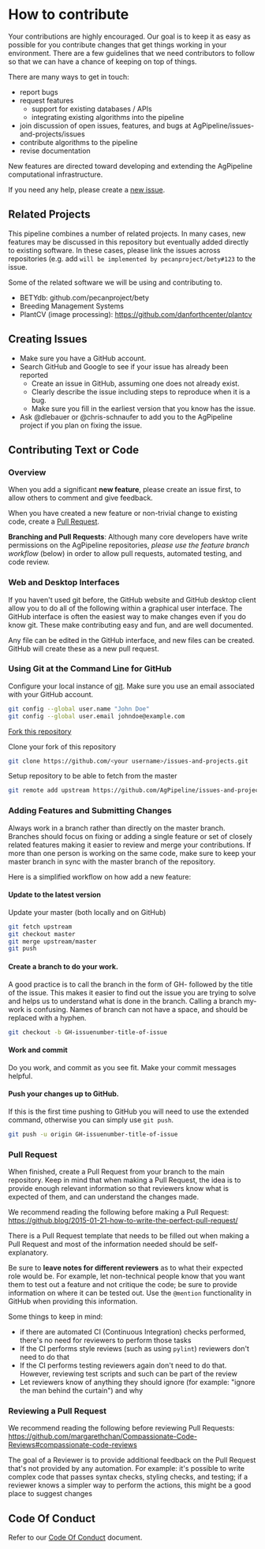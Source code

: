 # How to contribute

Your contributions are highly encouraged. 
Our goal is to keep it as easy as possible for you contribute changes that get things working in your environment. 
There are a few guidelines that we need contributors to follow so that we can have a chance of keeping on top of things.

There are many ways to get in touch:

* report bugs
* request features
  * support for existing databases / APIs
  * integrating existing algorithms into the pipeline
* join discussion of open issues, features, and bugs at AgPipeline/issues-and-projects/issues
* contribute algorithms to the pipeline
* revise documentation

New features are directed toward developing and extending the AgPipeline computational infrastructure. 

If you need any help, please create a [new issue](https://github.com/terraref/computing-pipeline/issues/new).

## Related Projects

This pipeline combines a number of related projects. 
In many cases, new features may be discussed in this repository but eventually added directly to existing software. 
In these cases, please link the issues across repositories (e.g. add `will be implemented by pecanproject/bety#123` to the issue.

Some of the related software we will be using and contributing to.

* BETYdb: github.com/pecanproject/bety
* Breeding Management Systems
* PlantCV (image processing): https://github.com/danforthcenter/plantcv

## Creating Issues

- Make sure you have a GitHub account.
- Search GitHub and Google to see if your issue has already been reported
    - Create an issue in GitHub, assuming one does not already exist.
	- Clearly describe the issue including steps to reproduce when it is a bug.
	- Make sure you fill in the earliest version that you know has the issue.
- Ask @dlebauer or @chris-schnaufer to add you to the AgPipeline project if you plan on fixing the issue.

## Contributing Text or Code

### Overview

When you add a significant **new feature**, please create an issue first, to allow others to comment and give feedback. 

When you have created a new feature or non-trivial change to existing code, create a [Pull Request](https://docs.github.com/en/github/collaborating-with-issues-and-pull-requests/about-pull-requests).

**Branching and Pull Requests**: Although many core developers have write permissions on the AgPipeline repositories, 
_please use the feature branch workflow_ (below) in order to allow pull requests, automated testing, and code review.


### Web and Desktop Interfaces

If you haven't used git before, the GitHub website and GitHub desktop client allow you to do all of the following within a graphical user interface. The GitHub interface is often the easiest way to make changes even if you do know git. These make contributing easy and fun, and are well documented.

Any file can be edited in the GitHub interface, and new files can be created. 
GitHub will create these as a new pull request.

### Using Git at the Command Line for GitHub

Configure your local instance of [git](https://git-scm.com/doc).
Make sure you use an email associated with your GitHub account.

```bash
git config --global user.name "John Doe"
git config --global user.email johndoe@example.com
```

[Fork this repository](https://github.com/AgPipeline/issues-and-projects.git)

Clone your fork of this repository

```bash
git clone https://github.com/<your username>/issues-and-projects.git
```

Setup repository to be able to fetch from the master

```bash
git remote add upstream https://github.com/AgPipeline/issues-and-projects.git
```

### Adding Features and Submitting Changes

Always work in a branch rather than directly on the master branch.
Branches should focus on fixing or adding a single feature or set of closely related features making it easier to review and merge your contributions.
If more than one person is working on the same code, make sure to keep your master branch in sync with the master branch of the repository.

Here is a simplified workflow on how add a new feature:

#### Update to the latest version

Update your master (both locally and on GitHub)

```bash
git fetch upstream
git checkout master
git merge upstream/master
git push
```

#### Create a branch to do your work.

A good practice is to call the branch in the form of GH-<issue-number> followed by the title of the issue. This makes it easier to find out the issue you are trying to solve and helps us to understand what is done in the branch. Calling a branch my-work is confusing. Names of branch can not have a space, and should be replaced with a hyphen.

```bash
git checkout -b GH-issuenumber-title-of-issue
```

#### Work and commit

Do you work, and commit as you see fit. Make your commit messages helpful. 

#### Push your changes up to GitHub.

If this is the first time pushing to GitHub you will need to use the extended command, otherwise you can simply use `git push`.

```bash
git push -u origin GH-issuenumber-title-of-issue
```

### Pull Request

When finished, create a Pull Request from your branch to the main repository.
Keep in mind that when making a Pull Request, the idea is to provide enough relevant information so that reviewers know what is expected of them, and can understand the changes made.

We recommend reading the following before making a Pull Request: https://github.blog/2015-01-21-how-to-write-the-perfect-pull-request/

There is a Pull Request template that needs to be filled out when making a Pull Request and most of the information needed should be self-explanatory.

Be sure to **leave notes for different reviewers** as to what their expected role would be.
For example, let non-technical people know that you want them to test out a feature and not critique the code; be sure to provide information on where it can be tested out.
Use the `@mention` functionality in GitHub when providing this information.

Some things to keep in mind:
* if there are automated CI (Continuous Integration) checks performed, there's no need for reviewers to perform those tasks
* If the CI performs style reviews (such as using `pylint`) reviewers don't need to do that
* If the CI performs testing reviewers again don't need to do that. However, reviewing test scripts and such can be part of the review
* Let reviewers know of anything they should ignore (for example: "ignore the man behind the curtain") and why

### Reviewing a Pull Request
We recommend reading the following before reviewing Pull Requests: https://github.com/margarethchan/Compassionate-Code-Reviews#compassionate-code-reviews

The goal of a Reviewer is to provide additional feedback on the Pull Request that's not provided by any automation.
For example: it's possible to write complex code that passes syntax checks, styling checks, and testing; if a reviewer knows a simpler way to perform the actions, this might be a good place to suggest changes

## Code Of Conduct

Refer to our [Code Of Conduct](https://github.com/AgPipeline/.github/blob/master/.github/CODE_OF_CONDUCT.md) document.
